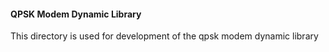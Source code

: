 #### QPSK Modem Dynamic Library
This directory is used for development of the qpsk modem dynamic library
